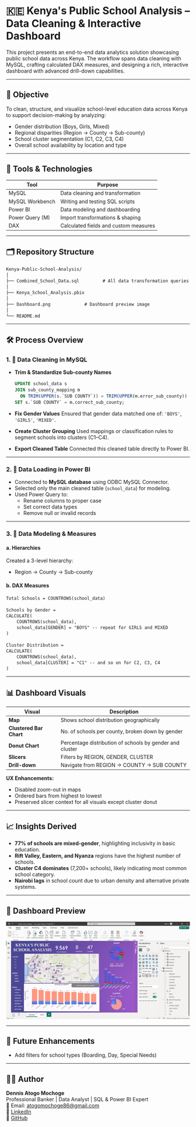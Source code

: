 
# 🇰🇪 Kenya's Public School Analysis – Data Cleaning & Interactive Dashboard

This project presents an end-to-end data analytics solution showcasing public school data across Kenya. The workflow spans data cleaning with MySQL, crafting calculated DAX measures, and designing a rich, interactive dashboard with advanced drill-down capabilities.

---

## 📌 Objective

To clean, structure, and visualize school-level education data across Kenya to support decision-making by analyzing:
- Gender distribution (Boys, Girls, Mixed)
- Regional disparities (Region → County → Sub-county)
- School cluster segmentation (C1, C2, C3, C4)
- Overall school availability by location and type

---

## 🧰 Tools & Technologies

| Tool         | Purpose                                |
|--------------|----------------------------------------|
| MySQL        | Data cleaning and transformation       |
| MySQL Workbench | Writing and testing SQL scripts     |
| Power BI     | Data modeling and dashboarding         |
| Power Query (M) | Import transformations & shaping    |
| DAX          | Calculated fields and custom measures  |

---

## 🗂️ Repository Structure

```
Kenya-Public-School-Analysis/
│
├── Combined_School_Data.sql         # All data transformation queries
│
├── Kenya_School_Analysis.pbix
│
├── Dashboard.png             # Dashboard preview image
│
└── README.md
```

---

## 🛠️ Process Overview

### 1. 🔄 Data Cleaning in MySQL

- **Trim & Standardize Sub-county Names**
  ```sql
  UPDATE school_data s
  JOIN sub_county_mapping m 
    ON TRIM(UPPER(s.`SUB COUNTY`)) = TRIM(UPPER(m.error_sub_county))
  SET s.`SUB COUNTY` = m.correct_sub_county;
  ```

- **Fix Gender Values**
  Ensured that gender data matched one of: `'BOYS'`, `'GIRLS'`, `'MIXED'`.

- **Create Cluster Grouping**
  Used mappings or classification rules to segment schools into clusters (C1–C4).

- **Export Cleaned Table**
  Connected this cleaned table directly to Power BI.

---

### 2. 🔗 Data Loading in Power BI

- Connected to **MySQL database** using ODBC MySQL Connector.
- Selected only the main cleaned table (`school_data`) for modeling.
- Used Power Query to:
  - Rename columns to proper case
  - Set correct data types
  - Remove null or invalid records

---

### 3. 🧮 Data Modeling & Measures

#### a. **Hierarchies**
Created a 3-level hierarchy:
- Region → County → Sub-county

#### b. **DAX Measures**
```dax
Total Schools = COUNTROWS(school_data)

Schools by Gender = 
CALCULATE(
    COUNTROWS(school_data),
    school_data[GENDER] = "BOYS" -- repeat for GIRLS and MIXED
)

Cluster Distribution = 
CALCULATE(
    COUNTROWS(school_data),
    school_data[CLUSTER] = "C1" -- and so on for C2, C3, C4
)
```

---

## 📊 Dashboard Visuals

| Visual                | Description                                                                 |
|------------------------|-----------------------------------------------------------------------------|
| **Map**                | Shows school distribution geographically                                    |
| **Clustered Bar Chart**| No. of schools per county, broken down by gender                           |
| **Donut Chart**        | Percentage distribution of schools by gender and cluster                   |
| **Slicers**            | Filters by REGION, GENDER, CLUSTER                                         |
| **Drill-down**         | Navigate from REGION → COUNTY → SUB COUNTY                                 |


**UX Enhancements:**
- Disabled zoom-out in maps
- Ordered bars from highest to lowest
- Preserved slicer context for all visuals except cluster donut

---

## 📈 Insights Derived

- **77% of schools are mixed-gender**, highlighting inclusivity in basic education.
- **Rift Valley, Eastern, and Nyanza** regions have the highest number of schools.
- **Cluster C4 dominates** (7,200+ schools), likely indicating most common school category.
- **Nairobi lags** in school count due to urban density and alternative private systems.

---

## 📸 Dashboard Preview

![Dashboard Screenshot](/dashboard.png)

---

## 🚀 Future Enhancements

- Add filters for school types (Boarding, Day, Special Needs)

---

## 👨‍💻 Author

**Dennis Atogo Mochoge**  
Professional Banker | Data Analyst | SQL & Power BI Expert  
📧 Email: atogomochoge86@gmail.com  
🔗 [LinkedIn](https://www.linkedin.com/in/dennismochoge)  
📂 [GitHub](https://github.com/DennisMochoge)
